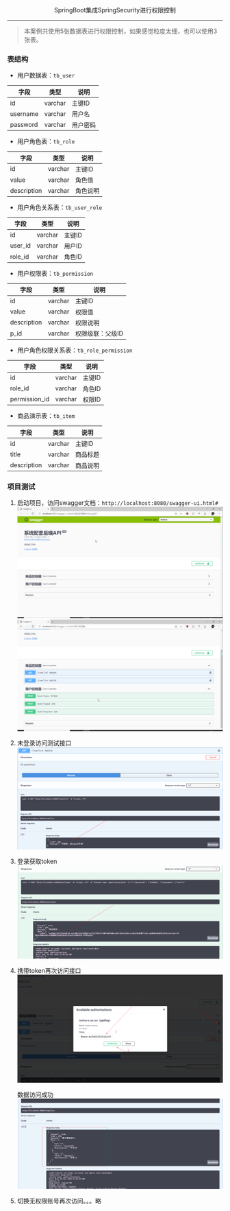 
<p align="center">SpringBoot集成SpringSecurity进行权限控制
</p>

---

> 本案例共使用5张数据表进行权限控制，如果感觉粒度太细，也可以使用3张表。

### 表结构

- 用户数据表：`tb_user`

|字段|类型|说明|
|---|---|---|
|id |varchar |主键ID|
|username |varchar |用户名|
|password |varchar |用户密码|

- 用户角色表：`tb_role`

|字段|类型|说明|
|---|---|---|
|id |varchar |主键ID|
|value |varchar |角色值|
|description |varchar |角色说明|

- 用户角色关系表：`tb_user_role`

|字段|类型|说明|
|---|---|---|
|id |varchar |主键ID|
|user_id |varchar |用户ID|
|role_id |varchar |角色ID|

- 用户权限表：`tb_permission`

|字段|类型|说明|
|---|---|---|
|id |varchar |主键ID|
|value |varchar |权限值|
|description |varchar |权限说明|
|p_id |varchar |权限级联：父级ID|

- 用户角色权限关系表：`tb_role_permission`

|字段|类型|说明|
|---|---|---|
|id |varchar |主键ID|
|role_id |varchar |角色ID|
|permission_id |varchar |权限ID|

- 商品演示表：`tb_item`

|字段|类型|说明|
|---|---|---|
|id |varchar |主键ID|
|title |varchar |商品标题|
|description |varchar |商品说明|

### 项目测试

1. 启动项目，访问swagger文档：`http://localhost:8080/swagger-ui.html#`
    ![swagger](./doc/swagger.png)
    ![接口](./doc/function.png)
   
2. 未登录访问测试接口
    ![未登录授权](./doc/noauth.png)

3. 登录获取token
    ![登录获取token](./doc/login.png)
   
4. 携带token再次访问接口
    ![携带token访问](./doc/token.png)
    
    数据访问成功
   ![](./doc/ok.png)
   
5. 切换无权限账号再次访问。。。略